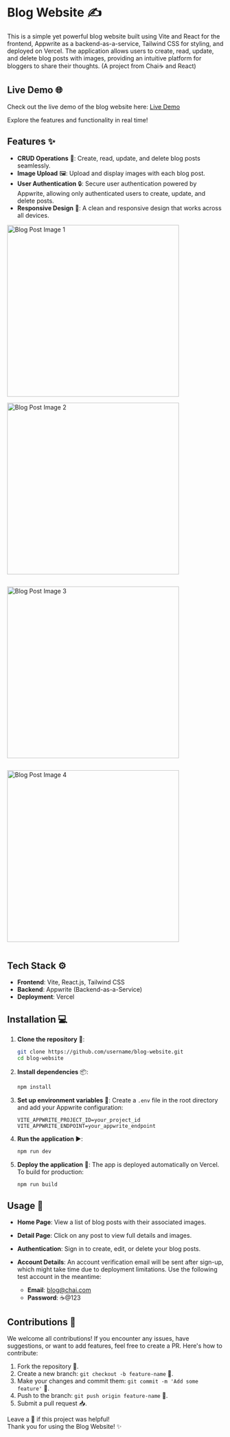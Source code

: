 # Blog Website ✍️

This is a simple yet powerful blog website built using Vite and React for the frontend, Appwrite as a backend-as-a-service, Tailwind CSS for styling, and deployed on Vercel. The application allows users to create, read, update, and delete blog posts with images, providing an intuitive platform for bloggers to share their thoughts. (A project from Chai☕ and React)

## Live Demo 🌐

Check out the live demo of the blog website here: [Live Demo](https://my-blog-fok3.vercel.app)

Explore the features and functionality in real time!


## Features ✨

- **CRUD Operations** 📝: Create, read, update, and delete blog posts seamlessly.
- **Image Upload** 🖼️: Upload and display images with each blog post.
- **User Authentication** 🔒: Secure user authentication powered by Appwrite, allowing only authenticated users to create, update, and delete posts.
- **Responsive Design** 📱: A clean and responsive design that works across all devices.


<div style="display: flex; justify-content: space-between; flex-wrap: wrap;">
  <img src="![pr1](https://github.com/user-attachments/assets/0fa10186-7a0d-4fef-a9cc-1069d73f71fd)" 
    width="400" alt="Blog Post Image 1" style="margin-right: 10px;">
  
  <img src="![pr2](https://github.com/user-attachments/assets/45700f7e-2945-4394-a113-cf27896db8cc)" 
    width="400" alt="Blog Post Image 2" style="margin-right: 10px;">
    
  <img src="![pr3](https://github.com/user-attachments/assets/99b009d3-b560-406d-b277-1dcac82f42a6)" 
    width="400" alt="Blog Post Image 3" style="margin-right: 10px;">
    
  <img src="![pr4](https://github.com/user-attachments/assets/6617e905-71cb-40b1-ad04-460d56a0be54)" 
    width="400" alt="Blog Post Image 4">
</div>


## Tech Stack ⚙️

- **Frontend**: Vite, React.js, Tailwind CSS
- **Backend**: Appwrite (Backend-as-a-Service)
- **Deployment**: Vercel

## Installation 💻

1. **Clone the repository** 🐙:
   ```bash
   git clone https://github.com/username/blog-website.git
   cd blog-website
   ```

2. **Install dependencies** 📦:
   ```bash
   npm install
   ```

3. **Set up environment variables** 🔑:
   Create a `.env` file in the root directory and add your Appwrite configuration:
   ```
   VITE_APPWRITE_PROJECT_ID=your_project_id
   VITE_APPWRITE_ENDPOINT=your_appwrite_endpoint
   ```

4. **Run the application** ▶️:
   ```bash
   npm run dev
   ```

5. **Deploy the application** 🚀:
   The app is deployed automatically on Vercel. To build for production:
   ```bash
   npm run build
   ```

## Usage 🚀

- **Home Page**: View a list of blog posts with their associated images.
- **Detail Page**: Click on any post to view full details and images.
- **Authentication**: Sign in to create, edit, or delete your blog posts.
- **Account Details**: An account verification email will be sent after sign-up, which might take time due to deployment limitations. Use the following test account in the meantime:

  - **Email**: blog@chai.com
  - **Password**: ☕@123

## Contributions 🤝

We welcome all contributions! If you encounter any issues, have suggestions, or want to add features, feel free to create a PR. Here's how to contribute:

1. Fork the repository 🍴.
2. Create a new branch: `git checkout -b feature-name` 🌿.
3. Make your changes and commit them: `git commit -m 'Add some feature'` 💬.
4. Push to the branch: `git push origin feature-name` 🚀.
5. Submit a pull request 📥.


Leave a 🌟 if this project was helpful!  
Thank you for using the Blog Website! ✨
